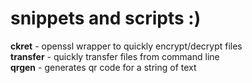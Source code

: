 # snippets and scripts :)

**ckret** - openssl wrapper to quickly encrypt/decrypt files  
**transfer** - quickly transfer files from command line  
**qrgen** - generates qr code for a string of text  

